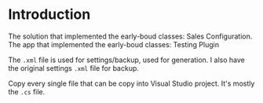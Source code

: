 # Introduction

The solution that implemented the early-boud classes: Sales Configuration.
The app that implemented the early-boud classes: Testing Plugin

The `.xml` file is used for settings/backup, used for generation. I also have the original settings `.xml` file for backup.

Copy every single file that can be copy into Visual Studio project. It's mostly the `.cs` file.
